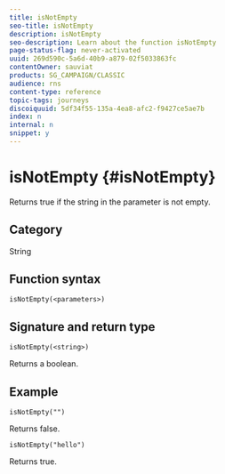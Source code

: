 ```yaml
---
title: isNotEmpty
seo-title: isNotEmpty
description: isNotEmpty
seo-description: Learn about the function isNotEmpty
page-status-flag: never-activated
uuid: 269d590c-5a6d-40b9-a879-02f5033863fc
contentOwner: sauviat
products: SG_CAMPAIGN/CLASSIC
audience: rns
content-type: reference
topic-tags: journeys
discoiquuid: 5df34f55-135a-4ea8-afc2-f9427ce5ae7b
index: n
internal: n
snippet: y
---
```


# isNotEmpty {#isNotEmpty}

Returns true if the string in the parameter is not empty.

## Category

String

## Function syntax

`isNotEmpty(<parameters>)`

## Signature and return type

`isNotEmpty(<string>)`

Returns a boolean.

## Example

`isNotEmpty("")`

Returns false.

`isNotEmpty("hello")`

Returns true.

